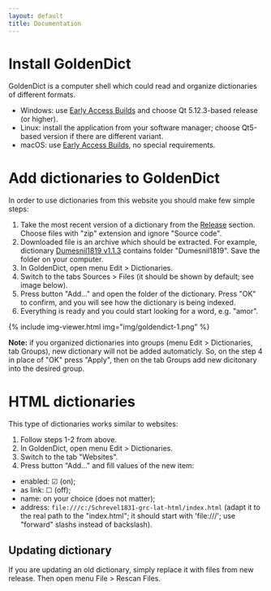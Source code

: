 ```yaml
---
layout: default
title: Documentation
---
```


# Install GoldenDict

GoldenDict is a computer shell which could read and organize dictionaries of different formats.

* Windows: use [Early Access Builds](https://github.com/goldendict/goldendict/wiki/Early-Access-Builds-for-Windows) and choose Qt 5.12.3-based release (or higher).
* Linux: install the application from your software manager; choose Qt5-based version if there are different variant.
* macOS: use [Early Access Builds](https://github.com/goldendict/goldendict/wiki/Early-Access-Builds-for-Windows), no special requirements.


# Add dictionaries to GoldenDict

In order to use dictionaries from this website you should make few simple steps:

1. Take the most recent version of a dictionary from the [Release](https://github.com/nikita-moor/latin-dictionary/releases) section. Choose files with "zip" extension and ignore "Source code".
1. Downloaded file is an archive which should be extracted. For example, dictionary [Dumesnil1819 v1.1.3](https://github.com/nikita-moor/latin-dictionary/releases/download/release/Dumesnil1819-1.1.3.zip) contains folder "Dumesnil1819". Save the folder on your computer.
1. In GoldenDict, open menu Edit > Dictionaries. 
1. Switch to the tabs Sources > Files (it should be shown by default; see image below).
1. Press button "Add…" and open the folder of the dictionary. Press "OK" to confirm, and you will see how the dictionary is being indexed.
1. Everything is ready and you could start looking for a word, e.g. "amor".

{% include img-viewer.html img="img/goldendict-1.png" %}

**Note:** if you organized dictionaries into groups (menu Edit > Dictionaries, tab Groups), new dictionary will not be added automaticly. So, on the step 4 in place of "OK" press "Apply", then on the tab Groups add new dicitonary into the desired group.


# HTML dictionaries

This type of dictionaries works similar to websites:

1. Follow steps 1-2 from above.
1. In GoldenDict, open menu Edit > Dictionaries.
1. Switch to the tab "Websites".
1. Press button "Add…" and fill values of the new item:
  - enabled: ☑ (on);
  - as link: ☐ (off);
  - name: on your choice (does not matter);
  - address: `file:///c:/Schrevel1831-grc-lat-html/index.html` (adapt it to the real path to the "index.html"; it should start with 'file:///'; use "forward" slashs instead of backslash).


## Updating dictionary

If you are updating an old dictionary, simply replace it with files from new release. Then open menu File > Rescan Files.
